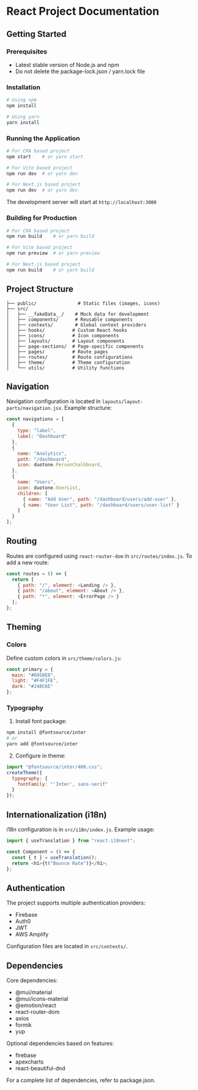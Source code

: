 # React Project Documentation

## Getting Started

### Prerequisites
- Latest stable version of Node.js and npm
- Do not delete the package-lock.json / yarn.lock file

### Installation

```bash
# Using npm
npm install

# Using yarn
yarn install
```

### Running the Application

```bash
# For CRA based project
npm start    # or yarn start

# For Vite based project
npm run dev  # or yarn dev

# For Next.js based project
npm run dev  # or yarn dev
```

The development server will start at `http://localhost:3000`

### Building for Production

```bash
# For CRA based project
npm run build    # or yarn build

# For Vite based project
npm run preview  # or yarn preview

# For Next.js based project
npm run build    # or yarn build
```

## Project Structure

```
├── public/               # Static files (images, icons)
├── src/
│   ├── __fakeData__/    # Mock data for development
│   ├── components/      # Reusable components
│   ├── contexts/        # Global context providers
│   ├── hooks/          # Custom React hooks
│   ├── icons/          # Icon components
│   ├── layouts/        # Layout components
│   ├── page-sections/  # Page-specific components
│   ├── pages/          # Route pages
│   ├── routes/         # Route configurations
│   ├── theme/          # Theme configuration
│   └── utils/          # Utility functions
```

## Navigation

Navigation configuration is located in `layouts/layout-parts/navigation.jsx`. Example structure:

```javascript
const navigations = [
  { 
    type: "label", 
    label: "Dashboard" 
  },
  {
    name: "Analytics",
    path: "/dashboard",
    icon: duotone.PersonChalkboard,
  },
  {
    name: "Users",
    icon: duotone.UserList,
    children: [
      { name: "Add User", path: "/dashboard/users/add-user" },
      { name: "User List", path: "/dashboard/users/user-list" }
    ]
  }
];
```

## Routing

Routes are configured using `react-router-dom` in `src/routes/index.js`. To add a new route:

```javascript
const routes = () => {
  return [
    { path: "/", element: <Landing /> },
    { path: "/about", element: <About /> },
    { path: "*", element: <ErrorPage /> }
  ];
};
```

## Theming

### Colors
Define custom colors in `src/theme/colors.js`:

```javascript
const primary = {
  main: "#6950E8",
  light: "#F4F1FE",
  dark: "#240C6E"
};
```

### Typography
1. Install font package:
```bash
npm install @fontsource/inter
# or
yarn add @fontsource/inter
```

2. Configure in theme:
```javascript
import "@fontsource/inter/400.css";
createTheme({
  typography: { 
    fontFamily: "'Inter', sans-serif" 
  }
});
```

## Internationalization (i18n)

i18n configuration is in `src/i18n/index.js`. Example usage:

```javascript
import { useTranslation } from "react-i18next";

const Component = () => {
  const { t } = useTranslation();
  return <h1>{t("Bounce Rate")}</h1>;
};
```

## Authentication

The project supports multiple authentication providers:
- Firebase
- Auth0
- JWT
- AWS Amplify

Configuration files are located in `src/contexts/`.

## Dependencies

Core dependencies:
- @mui/material
- @mui/icons-material
- @emotion/react
- react-router-dom
- axios
- formik
- yup

Optional dependencies based on features:
- firebase
- apexcharts
- react-beautiful-dnd

For a complete list of dependencies, refer to package.json.
